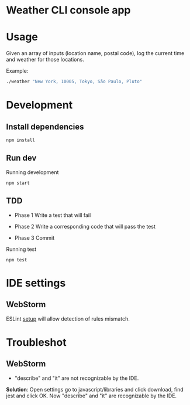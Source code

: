 # Weather CLI console app

# Usage

Given an array of inputs (location name, postal code), log the current time and weather for those locations.

Example:

```bash
./weather "New York, 10005, Tokyo, São Paulo, Pluto"
```

# Development

## Install dependencies

```
npm install
```

## Run dev

Running development

```
npm start
```


## TDD

- Phase 1
Write a test that will fail

- Phase 2
Write a corresponding code that will pass the test

- Phase 3
Commit

Running test

```
npm test
```

# IDE settings

## WebStorm

ESLint [setup](https://www.jetbrains.com/help/webstorm/eslint.html#ws_js_linters_eslint_install) will
allow detection of rules mismatch.

# Troubleshot

## WebStorm

- "describe" and "it" are not recognizable by the IDE.

**Solution**:
Open settings go to javascript/libraries and click
download, find jest and click OK.
Now "describe" and "it" are recognizable by the IDE.
